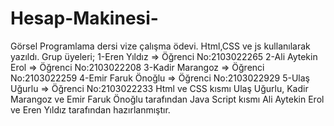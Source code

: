 # Hesap-Makinesi-
Görsel Programlama dersi vize çalışma ödevi.
Html,CSS ve js kullanılarak yazıldı.
Grup üyeleri;
1-Eren Yıldız => Öğrenci No:2103022265
2-Ali Aytekin Erol => Öğrenci No:2103022208
3-Kadir Marangoz => Öğrenci No:2103022259
4-Emir Faruk Önoğlu => Öğrenci No:2103022929
5-Ulaş Uğurlu => Öğrenci No:2103022233
Html ve CSS kısmı Ulaş Uğurlu, Kadir Marangoz ve Emir Faruk Önoğlu tarafından
Java Script kısmı Ali Aytekin Erol ve Eren Yıldız tarafından hazırlanmıştır.

